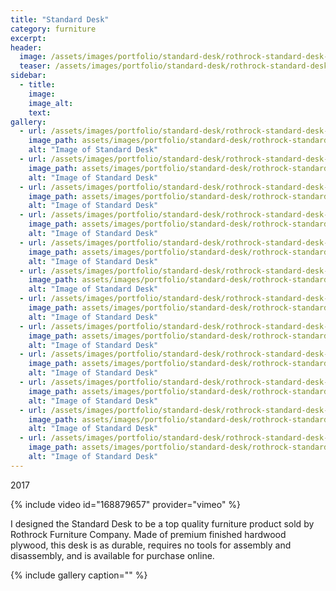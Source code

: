 ```yaml
---
title: "Standard Desk"
category: furniture
excerpt: 
header:
  image: /assets/images/portfolio/standard-desk/rothrock-standard-desk-1.jpg
  teaser: /assets/images/portfolio/standard-desk/rothrock-standard-desk-1.jpg
sidebar:
  - title:
    image:
    image_alt:
    text:
gallery:
  - url: /assets/images/portfolio/standard-desk/rothrock-standard-desk-1.jpg
    image_path: assets/images/portfolio/standard-desk/rothrock-standard-desk-1.jpg
    alt: "Image of Standard Desk"
  - url: /assets/images/portfolio/standard-desk/rothrock-standard-desk-2.jpg
    image_path: assets/images/portfolio/standard-desk/rothrock-standard-desk-2.jpg
    alt: "Image of Standard Desk"
  - url: /assets/images/portfolio/standard-desk/rothrock-standard-desk-3.jpg
    image_path: assets/images/portfolio/standard-desk/rothrock-standard-desk-3.jpg
    alt: "Image of Standard Desk"
  - url: /assets/images/portfolio/standard-desk/rothrock-standard-desk-4.jpg
    image_path: assets/images/portfolio/standard-desk/rothrock-standard-desk-4.jpg
    alt: "Image of Standard Desk"
  - url: /assets/images/portfolio/standard-desk/rothrock-standard-desk-5.jpg
    image_path: assets/images/portfolio/standard-desk/rothrock-standard-desk-5.jpg
    alt: "Image of Standard Desk"
  - url: /assets/images/portfolio/standard-desk/rothrock-standard-desk-6.jpg
    image_path: assets/images/portfolio/standard-desk/rothrock-standard-desk-6.jpg
    alt: "Image of Standard Desk"
  - url: /assets/images/portfolio/standard-desk/rothrock-standard-desk-7.jpg
    image_path: assets/images/portfolio/standard-desk/rothrock-standard-desk-7.jpg
    alt: "Image of Standard Desk"
  - url: /assets/images/portfolio/standard-desk/rothrock-standard-desk-8.jpg
    image_path: assets/images/portfolio/standard-desk/rothrock-standard-desk-8.jpg
    alt: "Image of Standard Desk"
  - url: /assets/images/portfolio/standard-desk/rothrock-standard-desk-9.jpg
    image_path: assets/images/portfolio/standard-desk/rothrock-standard-desk-9.jpg
    alt: "Image of Standard Desk"
  - url: /assets/images/portfolio/standard-desk/rothrock-standard-desk-10.jpg
    image_path: assets/images/portfolio/standard-desk/rothrock-standard-desk-10.jpg
    alt: "Image of Standard Desk"
  - url: /assets/images/portfolio/standard-desk/rothrock-standard-desk-11.jpg
    image_path: assets/images/portfolio/standard-desk/rothrock-standard-desk-11.jpg
    alt: "Image of Standard Desk"
  - url: /assets/images/portfolio/standard-desk/rothrock-standard-desk-12.jpg
    image_path: assets/images/portfolio/standard-desk/rothrock-standard-desk-12.jpg
    alt: "Image of Standard Desk"
---
```


2017

{% include video id="168879657" provider="vimeo" %}

I designed the Standard Desk to be a top quality furniture product sold by Rothrock Furniture Company. Made of premium finished hardwood plywood, this desk is as durable, requires no tools for assembly and disassembly, and is available for purchase online.

{% include gallery caption="" %}